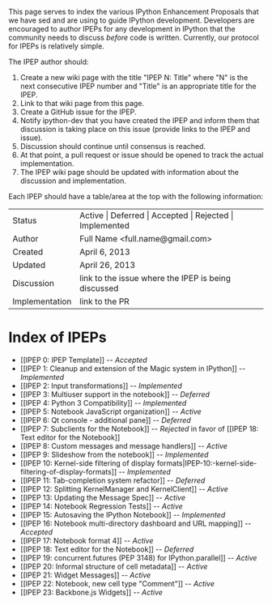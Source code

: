 This page serves to index the various IPython Enhancement Proposals that we have sed and are using to guide IPython development.  Developers are encouraged to author IPEPs for any development in IPython that the community needs to discuss *before* code is written.  Currently, our protocol for IPEPs is relatively simple.  

The IPEP author should:

1. Create a new wiki page with the title "IPEP N: Title" where "N" is the next consecutive IPEP number and "Title" is an appropriate title for the IPEP.
2. Link to that wiki page from this page.
3. Create a GitHub issue for the IPEP.
3. Notify ipython-dev that you have created the IPEP and inform them that discussion is taking place
   on this issue (provide links to the IPEP and issue).
5. Discussion should continue until consensus is reached.
6. At that point, a pull request or issue should be opened to track the actual implementation.
7. The IPEP wiki page should be updated with information about the discussion and implementation.

Each IPEP should have a table/area at the top with the following information:

<table>
<tr><td> Status </td><td> Active | Deferred | Accepted | Rejected | Implemented </td></tr>
<tr><td> Author </td><td> Full Name &lt;full.name@gmail.com&gt;</td></tr>
<tr><td> Created </td><td> April 6, 2013</td></tr>
<tr><td> Updated </td><td> April 26, 2013</td></tr>
<tr><td> Discussion </td><td> link to the issue where the IPEP is being discussed </td></tr>
<tr><td> Implementation </td><td> link to the PR </td></tr>
</table>

# Index of IPEPs
* [[IPEP 0: IPEP Template]] -- *Accepted*
* [[IPEP 1: Cleanup and extension of the Magic system in IPython]] -- *Implemented*
* [[IPEP 2: Input transformations]] -- *Implemented*
* [[IPEP 3: Multiuser support in the notebook]] -- *Deferred*
* [[IPEP 4: Python 3 Compatibility]] -- *Implemented*
* [[IPEP 5: Notebook JavaScript organization]] -- *Active*
* [[IPEP 6: Qt console - additional pane]] -- *Deferred*
* [[IPEP 7: Subclients for the Notebook]] -- *Rejected* in favor of [[IPEP 18: Text editor for the Notebook]]
* [[IPEP 8: Custom messages and message handlers]] -- *Active*
* [[IPEP 9: Slideshow from the notebook]] -- *Implemented*
* [[IPEP 10: Kernel-side filtering of display formats|IPEP-10:-kernel-side-filtering-of-display-formats]] -- *Implemented*
* [[IPEP 11: Tab-completion system refactor]] -- *Deferred*
* [[IPEP 12: Splitting KernelManager and KernelClient]] -- *Active*
* [[IPEP 13: Updating the Message Spec]] -- *Active*
* [[IPEP 14: Notebook Regression Tests]] -- *Active*
* [[IPEP 15: Autosaving the IPython Notebook]] -- *Implemented*
* [[IPEP 16: Notebook multi-directory dashboard and URL mapping]] -- *Accepted*
* [[IPEP 17: Notebook format 4]] -- *Active*
* [[IPEP 18: Text editor for the Notebook]] -- *Deferred*
* [[IPEP 19: concurrent.futures (PEP 3148) for IPython.parallel]] -- *Active*
* [[IPEP 20: Informal structure of cell metadata]] -- *Active*
* [[IPEP 21: Widget Messages]] -- *Active*
* [[IPEP 22: Notebook, new cell type "Comment"]] -- *Active*
* [[IPEP 23: Backbone.js Widgets]] -- *Active*
